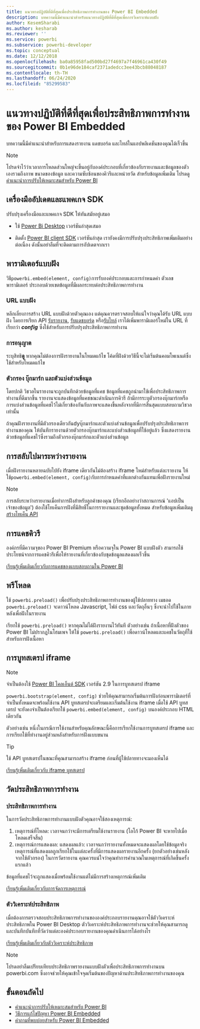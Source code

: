 ```yaml
---
title: แนวทางปฏิบัติที่ดีที่สุดเพื่อประสิทธิภาพการทำงานของ Power BI Embedded
description: บทความนี้มีคำแนะนำสำหรับแนวทางปฏิบัติที่ดีที่สุดเพื่อการวิเคราะห์แบบฝัง
author: KesemSharabi
ms.author: kesharab
ms.reviewer: ''
ms.service: powerbi
ms.subservice: powerbi-developer
ms.topic: conceptual
ms.date: 12/12/2018
ms.openlocfilehash: ba0a85958fad500bd27f4697a7f46961ca430f49
ms.sourcegitcommit: 0b1e96de184caf2371adedcc3ee43bcb88048187
ms.contentlocale: th-TH
ms.lasthandoff: 06/24/2020
ms.locfileid: "85299583"
---
```

# <a name="power-bi-embedded-performance-best-practices"></a>แนวทางปฏิบัติที่ดีที่สุดเพื่อประสิทธิภาพการทำงานของ Power BI Embedded

บทความนี้มีคำแนะนำสำหรับการแสดงรายงาน แดชบอร์ด และไทล์ในแอปพลิเคชันของคุณได้เร็วขึ้น

> [!Note]
> โปรดจำไว้ว่าเวลาการโหลดส่วนใหญ่จะขึ้นอยู่กับองค์ประกอบที่เกี่ยวข้องกับรายงานและข้อมูลของตัวเองรวมถึงภาพ ขนาดของข้อมูล และความซับซ้อนของคิวรีและหน่วยวัด สำหรับข้อมูลเพิ่มเติม โปรดดู[คำแนะนำการปรับให้เหมาะสมสำหรับ Power BI](../../guidance/power-bi-optimization.md)

## <a name="update-tools-and-sdk-packages"></a>เครื่องมืออัปเดตและแพคเกจ SDK

ปรับปรุงเครื่องมือและแพคเกจ SDK ให้ทันสมัยอยู่เสมอ

* ใช้ [Power Bi Desktop](https://powerbi.microsoft.com/desktop/) เวอร์ชันล่าสุดเสมอ

* ติดตั้ง [Power BI client SDK](https://github.com/Microsoft/PowerBI-JavaScript) เวอร์ชันล่าสุด เรายังคงมีการปรับปรุงประสิทธิภาพเพิ่มเติมอย่างต่อเนื่อง ดังนั้นอย่าลืมที่จะติดตามการอัปเดตจากเรา

## <a name="embed-parameters"></a>พารามิเตอร์แบบฝัง

วิธี`powerbi.embed(element, config)`การรับองค์ประกอบและการกำหนดค่า ตัวเลขพารามิเตอร์ ประกอบด้วยเขตข้อมูลที่มีผลกระทบต่อประสิทธิภาพการทำงาน

### <a name="embed-url"></a>URL แบบฝัง

หลีกเลี่ยงการสร้าง URL แบบฝังด้วยตัวคุณเอง แต่คุณควรตรวจสอบให้แน่ใจว่าคุณได้รับ URL แบบฝัง โดยการเรียก API [รับรายงาน](/rest/api/power-bi/reports/getreportsingroup), [รับแดชบอร์ด](/rest/api/power-bi/dashboards/getdashboardsingroup) หรือ[รับไทล์](/rest/api/power-bi/dashboards/gettilesingroup) เราได้เพิ่มพารามิเตอร์ใหม่ใน URL ที่เรียกว่า **_config_** ซึ่งใช้สำหรับการปรับปรุงประสิทธิภาพการทำงาน

### <a name="permissions"></a>การอนุญาต

ระบุสิทธิ**ดู** หากคุณไม่ต้องการฝังรายงานในโหมดแก้ไข โค้ดที่ฝังด้วยวิธีนี้จะไม่เริ่มต้นคอมโพเนนต์ซึ่งใช้สำหรับโหมดแก้ไข

### <a name="filters-bookmarks-and-slicers"></a>ตัวกรอง บุ๊กมาร์ก และตัวแบ่งส่วนข้อมูล

โดยปกติ วิชวลในรายงานจะถูกบันทึกด้วยข้อมูลที่แคช ข้อมูลที่แคชถูกนำมาใช้เพื่อประสิทธิภาพการทำงานที่ดีมากขึ้น รายงานจะแสดงข้อมูลที่แคชขณะดำเนินการคิวรี ถ้ามีการระบุตัวกรองบุ๊กมาร์กหรือการแบ่งส่วนข้อมูลที่แคชไว้ไม่เกี่ยวข้องกันกับภาพจะแสดงขึ้นหลังจากที่มีการสิ้นสุดแบบสอบถามวิชวลเท่านั้น

ถ้าคุณฝังรายงานที่มีตัวกรองเดียวกันdyบุ๊กมาร์กและตัวแบ่งส่วนข้อมูลเพื่อปรับปรุงประสิทธิภาพการทำงานของคุณ ให้บันทึกรายงานด้วยตัวกรองบุ๊กมาร์กและแบ่งส่วนข้อมูลที่ใช้อยู่แล้ว ซึ่งแสดงรายงานด้วยข้อมูลที่แคชไว้ซึ่งรวมถึงตัวกรองบุ๊กมาร์กและตัวแบ่งส่วนข้อมูล

## <a name="switching-between-reports"></a>การสลับไปมาระหว่างรายงาน

เมื่อฝังรายงานหลายฉบับไปยัง iframe เดียวกันไม่ต้องสร้าง iframe ใหม่สำหรับแต่ละรายงาน ให้ใช้`powerbi.embed(element, config)`กับการกำหนดค่าที่แตกต่างกันแทนเพื่อฝังรายงานใหม่

> [!NOTE]
> การสลับระหว่างรายงานเมื่อทำการฝังสำหรับลูกค้าของคุณ (เรียกอีกอย่างว่าสถานการณ์ 'แอปเป็นเจ้าของข้อมูล') ต้องใช้โทเค็นการฝังที่มีสิทธิ์ในการรายงานและชุดข้อมูลทั้งหมด สำหรับข้อมูลเพิ่มเติมดู [สร้างโทเค็น API](https://docs.microsoft.com/rest/api/power-bi/embedtoken/generatetoken)

## <a name="query-caching"></a>การแคชคิวรี

องค์กรที่มีความจุของ Power BI Premium หรือความจุใน Power BI แบบฝังตัว สามารถใช้ประโยชน์จากการแคชคิวรีเพื่อให้รายงานที่เกี่ยวข้องกับชุดข้อมูลแสดงผลเร็วขึ้น

[เรียนรู้เพิ่มเติมเกี่ยวกับการแคชของแบบสอบถามใน Power BI](../../connect-data/power-bi-query-caching.md)

## <a name="preload"></a>พรีโหลด

ใช้ `powerbi.preload()` เพื่อปรับปรุงประสิทธิภาพการทำงานของผู้ใช้ปลายทาง เมธอด `powerbi.preload()` จะดาวน์โหลด Javascript, ไฟล์ css และวัตถุอื่นๆ ซึ่งจะนำไปใช้ในภายหลังเพื่อฝังในรายงาน

เรียกใช้ `powerbi.preload()` หากคุณไม่ได้ฝังรายงานไว้ทันที ตัวอย่างเช่น ถ้าเนื้อหาที่ฝังตัวของ Power BI ไม่ปรากฏในโฮมเพจ ให้ใช้ `powerbi.preload()` เพื่อดาวน์โหลดและแคชในวัตถุที่ใช้สำหรับการฝังเนื้อหา

## <a name="bootstrapping-the-iframe"></a>การบูทสเตรป iframe

> [!NOTE]
> จำเป็นต้องใช้ [Power BI ไคลเอ็นต์ SDK](https://github.com/Microsoft/PowerBI-JavaScript) เวอร์ชัน 2.9 ในการบูทสเตรป iframe

`powerbi.bootstrap(element, config)` ช่วยให้คุณสามารถเริ่มต้นการฝังก่อนพารามิเตอร์ที่จำเป็นทั้งหมดจะพร้อมใช้งาน API บูทสเตรปจะเตรียมและเริ่มต้นใช้งาน iframe
เมื่อใช้ API บูทสเตรป จะยังคงจำเป็นต้องเรียกใช้ `powerbi.embed(element, config)` บนองค์ประกอบ HTML เดียวกัน

ตัวอย่างเช่น หนึ่งในกรณีการใช้งานสำหรับคุณลักษณะนี้คือการเรียกใช้งานการบูทสเตรป iframe และการเรียกใช้ที่ทำงานอยู่ส่วนหลังสำหรับการฝังแบบขนาน
> [!TIP]
> ใช้ API บูทสเตรปในขณะที่คุณสามารถสร้าง iframe ก่อนที่ผู้ใช้ปลายทางจะมองเห็นได้

[เรียนรู้เพิ่มเติมเกี่ยวกับ iframe บูทสเตรป](https://github.com/Microsoft/PowerBI-JavaScript/wiki/Bootstrap-For-Better-Performance)

## <a name="measure-performance"></a>วัดประสิทธิภาพการทำงาน

### <a name="performance-events"></a>ประสิทธิภาพการทำงาน

ในการวัดประสิทธิภาพการทำงานแบบฝังตัวคุณอาจใช้สองเหตุการณ์:

1. เหตุการณ์ที่โหลด: เวลาจนกว่าจะมีการเตรียมใช้งานรายงาน (โลโก้ Power BI จะหายไปเมื่อโหลดเสร็จสิ้น)
2. เหตุการณ์การแสดงผล: แสดงผลแล้ว: เวลาจนกว่ารายงานทั้งหมดจะแสดงผลโดยใช้ข้อมูลจริง เหตุการณ์ที่แสดงผลถูกเรียกใช้ในแต่ละครั้งที่มีการแสดงผลรายงานอีกครั้ง (ยกตัวอย่างเช่นหลังจากใช้ตัวกรอง) ในการวัดรายงาน คุณควรแน่ใจว่าคุณทำการคำนวณในเหตุการณ์ที่เกิดขึ้นครั้งแรกแล้ว

ข้อมูลที่แคชไว้จะถูกแสดงเมื่อพร้อมใช้งานแต่ไม่มีการสร้างเหตุการณ์เพิ่มเติม

[เรียนรู้เพิ่มเติมเกี่ยวกับการจัดการเหตุการณ์](https://github.com/Microsoft/PowerBI-JavaScript/wiki/Handling-Events)

### <a name="performance-analyzer"></a>ตัววิเคราะห์ประสิทธิภาพ

เมื่อต้องการตรวจสอบประสิทธิภาพการทำงานขององค์ประกอบรายงานคุณอาจใช้ตัววิเคราะห์ประสิทธิภาพใน Power BI Desktop
ตัววิเคราะห์ประสิทธิภาพการทำงานจะช่วยให้คุณสามารถดูและบันทึกบันทึกที่วัดว่าแต่ละองค์ประกอบรายงานของคุณดำเนินการได้อย่างไร

[เรียนรู้เพิ่มเติมเกี่ยวกับตัววิเคราะห์ประสิทธิภาพ](../../create-reports/desktop-performance-analyzer.md)

> [!NOTE]
> โปรดอย่าลืมเปรียบเทียบประสิทธิภาพรายงานแบบฝังตัวเพื่อประสิทธิภาพการทำงานบน powerbi.com ซึ่งอาจช่วยให้คุณเข้าใจจุดเริ่มต้นของปัญหาด้านประสิทธิภาพการทำงานของคุณ

## <a name="next-steps"></a>ขั้นตอนถัดไป

* [คำแนะนำการปรับให้เหมาะสมสำหรับ Power BI](../../guidance/power-bi-optimization.md)
* [วิธีการแก้ไขปัญหา Power BI Embedded](embedded-troubleshoot.md)
* [คำถามที่พบบ่อยสำหรับ Power BI Embedded](embedded-faq.md)
